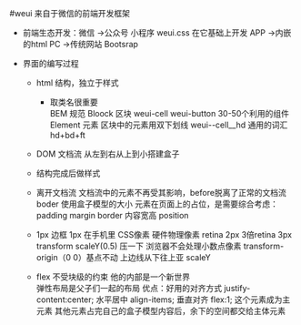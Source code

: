 #weui
 来自于微信的前端开发框架
 - 前端生态开发：微信 ->公众号 小程序
                        weui.css 在它基础上开发
                APP ->内嵌的html
                PC  ->传统网站 Bootsrap

- 界面的编写过程
  - html 结构，独立于样式
    - 取类名很重要  
         BEM 规范
         Bloock 区块  weui-cell 
         weui-button  30-50个利用的组件
         Element 元素  区块中的元素用双下划线
         weui--cell__hd
         通用的词汇 hd+bd+ft
  - DOM 文档流  从左到右从上到小搭建盒子
  - 结构完成后做样式

  - 离开文档流
    文档流中的元素不再受其影响，before脱离了正常的文档流 
    boder 使用盒子模型的大小 元素在页面上的占位，是需要综合考虑：padding margin border  内容宽高 position 
  - 1px 边框
    1px 在手机里 CSS像素
    硬件物理像素   retina 2px 3倍retina 3px
    transform scaleY(0.5) 压一下
    浏览器不会处理小数点像素
    transform-origin（0 0）基点不动
    上边线从下往上亚 scaleY

  - flex 
    不受块级的约束   他的内部是一个新世界  
    弹性布局是父子们一起的布局
    优点：好用的对齐方式 justify-content:center; 水平居中
                        align-items;    垂直对齐
    flex:1; 这个元素成为主元素  其他元素占完自己的盒子模型内容后，余下的空间都交给主体元素